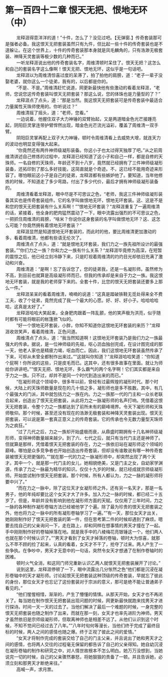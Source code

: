 <h1>第一百四十二章 恨天无把、恨地无环（中）</h1>
<div id="content">&nbsp&nbsp&nbsp&nbsp&nbsp&nbsp&nbsp&nbsp
 龙释涯得意洋洋的道！”十件，怎么了？没见过吧。【无弹窗.】传奇套装那可是强者必备。我这恨天无把套装虽然只有九件，但比起一些十件的传奇套装也是不遑躲让。在这个世界上，十件的传奇套装那本身就是凤毛麟角的，只有浩渺无极套装、神降天灵套装等极少数的几种而已。”
 <br/>&nbsp&nbsp&nbsp&nbsp&nbsp&nbsp&nbsp&nbsp
 一听龙释涯说出他的传奇套装名字，周维清顿时呆住了。恨天无把？这怎么和自己的套装名字这么像啊！恨天无把、恨地无环，这似乎是一句话吧。
 <br/>&nbsp&nbsp&nbsp&nbsp&nbsp&nbsp&nbsp&nbsp
 龙释涯以为周维清惊喜过度的呆滞了，拍了拍他的肩膀，道：“老子一辈子没娶老婆，就你这么一个徒弟，我有的，以后都是你的。
 <br/>&nbsp&nbsp&nbsp&nbsp&nbsp&nbsp&nbsp&nbsp
 “不是、不是。”周维清赶忙说道，网更新最快他有些激动的看着龙释涯，“老师，您说您这传奇套装叫恨天无把套装？那这么说，您的体珠也是力量型的了？”
 <br/>&nbsp&nbsp&nbsp&nbsp&nbsp&nbsp&nbsp&nbsp
 龙释涯点了点头，道：“那是当然。我这恨天无把套装可是传奇套装中最适合力量属性天珠师使用的。你听说过？”
 <br/>&nbsp&nbsp&nbsp&nbsp&nbsp&nbsp&nbsp&nbsp
 周维清摇了摇头，道：“老师，您看。”
 <br/>&nbsp&nbsp&nbsp&nbsp&nbsp&nbsp&nbsp&nbsp
 一边说着，他握住双子大力神锤的双臂抬起，又是两道暗金色光芒接踵亮起，阴阳巨灵掌连带护臂悍然出现，暗金色光芒流光溢彩，覆盖了周维清一双手臂。
 <br/>&nbsp&nbsp&nbsp&nbsp&nbsp&nbsp&nbsp&nbsp
 阴阳巨灵掌再配上双子大力神锤，顿时令周维清看上去威势大增，就连天力的波动也明显变得强大起来。
 <br/>&nbsp&nbsp&nbsp&nbsp&nbsp&nbsp&nbsp&nbsp
 “你竟然还有两件神师级凝形装备。你这小子也太过得天独厚了吧。”从之前周维清讲述自己修炼的过程中，龙释涯已经知道了这小子和自己一样，都是自修的天珠师。一名自修的天珠师，年龄还不到十八岁，竟然就已经拥有了三件神师级凝形装备，还拓印到了那么多好技能，这简直就是个奇迹。不，这已经不能用奇迹来形容了。哪怕眼前这小子是自己的徒弟，龙释涯都有些嫉妒他了。要知道，当年他修炼的时候，不知道走了多少弯路，付出了多少代价，最后才拥有神师级凝形装备的。
 <br/>&nbsp&nbsp&nbsp&nbsp&nbsp&nbsp&nbsp&nbsp
 周维清看着龙释涯，眼中尽是不可思议之色，“老师，我这三件神师级凝形装备其实也是传奇套装组件。它的名字叫做恨地无环，恨地无环套装。这、这是不是和您的恨天无把套装有什么关系啊！””恨地无环套装？“龙释涯重复了一遍周维清的话，紧接着，他全身的肥肉猛然震动了一下，眼中流露出强烈的不可思议之色，一把抓住周维清的肩膀，“啥米？你说你这身套装的名字叫做恨地无环？这、这怎么可能？你竟然拥有着恨地无环套装？”
 <br/>&nbsp&nbsp&nbsp&nbsp&nbsp&nbsp&nbsp&nbsp
 龙释涯显然是知道恨地无环套装的，而此时的他，要比周维清更加激动的多，看着周维清，他都有些语无伦次了。
 <br/>&nbsp&nbsp&nbsp&nbsp&nbsp&nbsp&nbsp&nbsp
 周维清点了点头，道：“就是恨地无环套装，我们力之一族先祖所设计的最强套装。””你们力之一族？你和力之一族有什么关系？“龙释涯毕竟修为高深，在短暂的震惊之后，他已经立刻冷静下来，只是盯视着周维清的灼灼目光却依旧充满了激动和兴奋。
 <br/>&nbsp&nbsp&nbsp&nbsp&nbsp&nbsp&nbsp&nbsp
 周维清道：“是啊！忘了告诉您了，您的徒弟我，还是一名凝形师。虽然修为不高，到目前也就算是高级凝形师而已，但我的传承却是来自于力之一族。我这恨地无环套装，就是我的老师穿下来的。全套十件，比您的恨天无把套装还要多上那么一件。”
 <br/>&nbsp&nbsp&nbsp&nbsp&nbsp&nbsp&nbsp&nbsp
 龙释涯呆呆的看着周维清，喃喃的说道：“这真是踏破铁鞋无觅处得来全不费工夫，收了个徒弟，竟然完成了我一个最大的心愿。好、好、好小子。哈哈哈哈哈，这真是太好了。”
 <br/>&nbsp&nbsp&nbsp&nbsp&nbsp&nbsp&nbsp&nbsp
 龙释涯哈哈大笑起来，全身肥肉跟着一阵乱颤，他的笑声极为洪亮，似乎随时都有可能将眼前的帐篷掀飞似的。
 <br/>&nbsp&nbsp&nbsp&nbsp&nbsp&nbsp&nbsp&nbsp
 “好一个恨地无环套装，小胖，你知不知道你这恨地无环套装的来历？”龙释涯收敛笑声，看着周维清，正色问道。
 <br/>&nbsp&nbsp&nbsp&nbsp&nbsp&nbsp&nbsp&nbsp
 周维清点了点头，道：“我当然知道啊！这恨地无环套装乃是我们力之一族最强大的传承。据说，是一位神师级的先祖，呕心沥血独创完成，在设计图完成的那一天，他老人家也是精疲力竭，呕血而亡。因此，我们这恨地无环套装虽然传承了下来，可却从未曾全都制作出来过。””这就叫你知道？”龙释涯哈哈笑道：“你知道个屁啊！你所说的这些，只是皮毛而已。这其中，还有很多故事在里面。就让为师给你讲讲吧。””恨天无把、恨地无环，多么霸气的两个名字啊！它们其实都是来自于力之一族。只不过，却并不是同一个时代到造出来的而已。”
 <br/>&nbsp&nbsp&nbsp&nbsp&nbsp&nbsp&nbsp&nbsp
 “在凝形师这个领域中，很多年以前，曾经有过最辉煌的凝形时代。那个时候，大陆上的天珠师数量是现在的几十倍之多，凝形师也是多不胜数。其中，有几个最强大的门派，其中就包括力之一族在内。力之一族那一代的门主和一众长老联合起来，创造出了恨天无把套装，从此将力之一脉凝形师的名声打响。凭借着这恨天无把套装，令整个力之一族都达到了前所未有的巅峰境界。令天下凝形师和天珠师敬仰。那个时候，甚至还没有现在的浩渺无极套装和神降天灵套装出现。恨天无把套装，可以说是第一套真正意义上的传奇套装。它的传承也令无数力量型天珠师为之疯狂。”
 <br/>&nbsp&nbsp&nbsp&nbsp&nbsp&nbsp&nbsp&nbsp
 “过了几代之后，力之一族却开始盛极而衰，从鼎盛时期拥有十几名神师级凝形师，变得神师数量越来越少。到了六、七代之后，就只有当代门主还是神师了。但就算是那样，凭借着恨天无把套装的存在，力之一族依旧站在凝形师这个领域的巅峰。哪怕是众多竞争者也开始创造出传奇套装，但却没有谁敢说有哪一种传奇套装被恨天无把更强的。””就在那一代的力之一脉凝形师中，却突然出现了两个天才。其中一个，就是那一代门主的女儿，她相貌绝美，又是门主之女，自幼家学渊源，传承了力之一脉最为精华的知识。仅仅十九岁的时候，就已经成就宗师级凝形师。开始尝试制作恨天无把套装。那个时候，所有人都认为，力之一脉的凝形师将要中兴了。”
 <br/>&nbsp&nbsp&nbsp&nbsp&nbsp&nbsp&nbsp&nbsp
 “而在力之一脉中，除了这位天才女凝形师之外，还有另一名天才，那是一名男子，他的年纯却要比这个女天才大了许多。加入力之一脉的时候，都已经二十五岁了。但是，年龄并没有影响到他在凝形师方面的天赋。仅仅用了三年时间，力之一脉的各种制作凝形卷轴方法已经被他学了个遍。除了最为珍贵的恨天无把套装之外，他也将力之一脉中的所有凝形卷轴学习了一遍。””有一天，那位女天才出关，她刚刚制作好了恨天无把套装的第一件，但在思考第二件的时候却遇到了麻烦。嗯要去找自己的父亲询问一下，走在路上，却和同样在想事情的男天才撞在了一起。手中刚刚制作好的卷轴掉落在地。就是我手中的八棱梅花亮银锤这一个。他们两人也就在那个时候认识了。””男天才看到了女天才掉落的卷轴，顿时大为惊喜，就那么不苹不顾的捡了起来，认真的看着，女天才不干了，抢夺了过来。两人产生了一些争执。在争吵中，男天才无意中的一句话，突然令女天才想通了在制作卷轴时的困难。
 <br/>&nbsp&nbsp&nbsp&nbsp&nbsp&nbsp&nbsp&nbsp
 顿时火气全消，和这同门师兄重新认识乙两人就恨天无把套装展开了讨论。”
 <br/>&nbsp&nbsp&nbsp&nbsp&nbsp&nbsp&nbsp&nbsp
 说到这里，龙释涯停顿了一下，眼中流露出几分怅然之色“他们都是沉浸在凝形卷轴中的天才凝形师。讨论起恨天无把套装这种顶级的传奇套装，早就忘了彼此的身份，那位女天才也忘记了这份套装对于宗派的意义，那可是绝不能让普通弟子看见的。”
 <br/>&nbsp&nbsp&nbsp&nbsp&nbsp&nbsp&nbsp&nbsp
 “他们惺惺相惜，渐渐的，产生了懵懂的情愫。从那天开始，女天才也不再闭关了。每当她在制作恨天无把套装出现问题的时候，网更新最快就跑来找男天才进行探诗。时间一天一天的过去了。当他们解决了最后一个难题的时候，一身完整的恨天无把套装也随之制作了出来，而就在那一刻，女天才也率先进阶为神师。男天才虽然依旧是宗师级凝形师，但取离神师也是相差不远了。从他们认识到这个时候，不知不觉间已经过去了八年。””八年时旬何等漫长，当他们终于完成了最终目标的时候，两人之间的感情也随之爆。终于正视了彼此之间的爱情。”
 <br/>&nbsp&nbsp&nbsp&nbsp&nbsp&nbsp&nbsp&nbsp
 “女天才将制作完成的套装交给了自己的门主父亲，并且说出了她和男天才之间的感情，也将两人交往的过程毫无保留的都告诉了自己的父亲得知。她自幼沉浸在凝形卷轴的制作和研究之中，对人情世故根本不怎么明白。她万万没想到，当她说完一切的时候，自己的父亲骤然暴怒，将她狠狠的责备了一顿。并且告诉她，必须立刻和那男天才断绝来往。”
 <br/>&nbsp&nbsp&nbsp&nbsp&nbsp&nbsp&nbsp&nbsp
 高喊一声，求月票。
 <br/>&nbsp&nbsp&nbsp&nbsp&nbsp&nbsp&nbsp&nbsp
 <br/>&nbsp&nbsp&nbsp&nbsp&nbsp&nbsp&nbsp&nbsp
</div>

